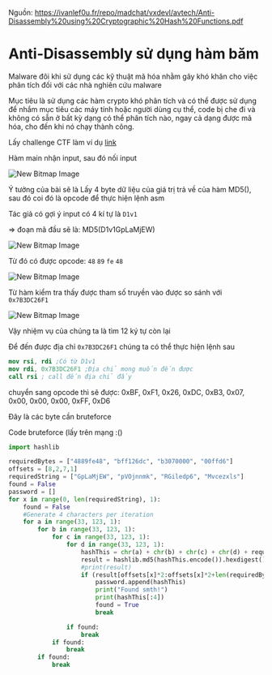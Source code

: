 Nguồn: https://ivanlef0u.fr/repo/madchat/vxdevl/avtech/Anti-Disassembly%20using%20Cryptographic%20Hash%20Functions.pdf

# Anti-Disassembly sử dụng hàm băm

Malware đôi khi sử dụng các kỹ thuật mã hóa nhằm gây khó khăn cho việc phân tích đối với các nhà nghiên cứu malware

Mục tiêu là sử dụng các hàm crypto khó phân tích và có thể được sử dụng để nhắm mục tiêu các máy tính hoặc người dùng cụ thể, code bị che đi và không có sẵn ở bất kỳ dạng có thể phân tích nào, ngay cả dạng được mã hóa, cho đến khi nó chạy thành công. 

Lấy challenge CTF làm ví dụ [link](https://play.picoctf.org/practice/challenge/151?category=3&page=3)

Hàm main nhận input, sau đó nối input 

![New Bitmap Image](https://user-images.githubusercontent.com/101321172/157843432-e5f36526-96d1-4c3c-b210-978415d51d7e.png)

Ý tưởng của bài sẽ là Lấy 4 byte dữ liệu của giá trị trả về của hàm MD5(), sau đó coi đó là opcode để thực hiện lệnh asm

Tác giả có gợi ý input có 4 kí tự là ```D1v1```

=> đoạn mã đầu sẽ là: MD5(D1v1GpLaMjEW)

![New Bitmap Image](https://user-images.githubusercontent.com/101321172/157844012-381a2d2c-f3a2-47ac-a2c0-a00cc84419c4.png)

Từ đó có được opcode: ```48``` ```89``` ```fe``` ```48```

![New Bitmap Image](https://user-images.githubusercontent.com/101321172/157844578-cd4da432-6711-4c3d-9e60-bff3208a2529.png)

Từ hàm kiểm tra thấy được tham số truyền vào được so sánh với ```0x7B3DC26F1```

![New Bitmap Image](https://user-images.githubusercontent.com/101321172/157844923-de9b6735-891f-41a1-9a6c-24ddfc78f587.png)

Vậy nhiệm vụ của chúng ta là tìm 12 ký tự còn lại 

Để đến được địa chỉ ```0x7B3DC26F1``` chúng ta có thể thực hiện lệnh sau

```nasm
mov rsi, rdi ;Có từ D1v1
mov rdi, 0x7B3DC26F1 ;Địa chỉ mong muốn đến được
call rsi ; call đến địa chỉ đấy
```

chuyển sang opcode thì sẽ được: 0xBF, 0xF1, 0x26, 0xDC, 0xB3, 0x07, 0x00, 0x00, 0x00, 0xFF, 0xD6

Đây là các byte cần bruteforce

Code bruteforce (lấy trên mạng :()

```python
import hashlib

requiredBytes = ["4889fe48", "bff126dc", "b3070000", "00ffd6"]
offsets = [8,2,7,1]
requiredString = ["GpLaMjEW", "pVOjnnmk", "RGiledp6", "Mvcezxls"]
found = False
password = []
for x in range(0, len(requiredString), 1):
    found = False
    #Generate 4 characters per iteration
    for a in range(33, 123, 1):
        for b in range(33, 123, 1):
            for c in range(33, 123, 1):
                for d in range(33, 123, 1):
                    hashThis = chr(a) + chr(b) + chr(c) + chr(d) + requiredString[x]
                    result = hashlib.md5(hashThis.encode()).hexdigest()
                    #print(result)
                    if (result[offsets[x]*2:offsets[x]*2+len(requiredBytes[x])] == requiredBytes[x]):
                        password.append(hashThis)
                        print("Found smth!")
                        print(hashThis[:4])
                        found = True
                        break

                if found:
                    break
            if found:
                break
        if found:
            break
```
